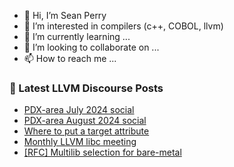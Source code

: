 - 👋 Hi, I’m Sean Perry
- 👀 I’m interested in compilers (c++, COBOL, llvm)
- 🌱 I’m currently learning ...
- 💞️ I’m looking to collaborate on ...
- 📫 How to reach me ...

<!---
s66perry/s66perry is a ✨ special ✨ repository because its `README.md` (this file) appears on your GitHub profile.
You can click the Preview link to take a look at your changes.
--->
### 📕 Latest LLVM Discourse Posts

<!-- DISCOURSE-LLVM:START -->
- [PDX-area July 2024 social](https://discourse.llvm.org/t/pdx-area-july-2024-social/80043#post_4)
- [PDX-area August 2024 social](https://discourse.llvm.org/t/pdx-area-august-2024-social/80506#post_1)
- [Where to put a target attribute](https://discourse.llvm.org/t/where-to-put-a-target-attribute/80503#post_2)
- [Monthly LLVM libc meeting](https://discourse.llvm.org/t/monthly-llvm-libc-meeting/74259?page=2#post_22)
- [[RFC] Multilib selection for bare-metal](https://discourse.llvm.org/t/rfc-multilib-selection-for-bare-metal/80505#post_1)
<!-- DISCOURSE-LLVM:END -->
